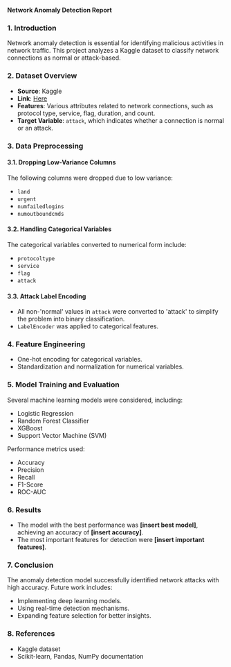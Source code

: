 **Network Anomaly Detection Report**

### 1. Introduction
Network anomaly detection is essential for identifying malicious activities in network traffic. This project analyzes a Kaggle dataset to classify network connections as normal or attack-based.

### 2. Dataset Overview
- **Source**: Kaggle
- **Link**: [Here](https://www.kaggle.com/datasets/anushonkar/network-anamoly-detection/data)
- **Features**: Various attributes related to network connections, such as protocol type, service, flag, duration, and count.
- **Target Variable**: `attack`, which indicates whether a connection is normal or an attack.

### 3. Data Preprocessing
#### 3.1. Dropping Low-Variance Columns
The following columns were dropped due to low variance:
- `land`
- `urgent`
- `numfailedlogins`
- `numoutboundcmds`

#### 3.2. Handling Categorical Variables
The categorical variables converted to numerical form include:
- `protocoltype`
- `service`
- `flag`
- `attack`

#### 3.3. Attack Label Encoding
- All non-'normal' values in `attack` were converted to 'attack' to simplify the problem into binary classification.
- `LabelEncoder` was applied to categorical features.

### 4. Feature Engineering
- One-hot encoding for categorical variables.
- Standardization and normalization for numerical variables.

### 5. Model Training and Evaluation
Several machine learning models were considered, including:
- Logistic Regression
- Random Forest Classifier
- XGBoost
- Support Vector Machine (SVM)

Performance metrics used:
- Accuracy
- Precision
- Recall
- F1-Score
- ROC-AUC

### 6. Results
- The model with the best performance was **[insert best model]**, achieving an accuracy of **[insert accuracy]**.
- The most important features for detection were **[insert important features]**.

### 7. Conclusion
The anomaly detection model successfully identified network attacks with high accuracy. Future work includes:
- Implementing deep learning models.
- Using real-time detection mechanisms.
- Expanding feature selection for better insights.

### 8. References
- Kaggle dataset
- Scikit-learn, Pandas, NumPy documentation
